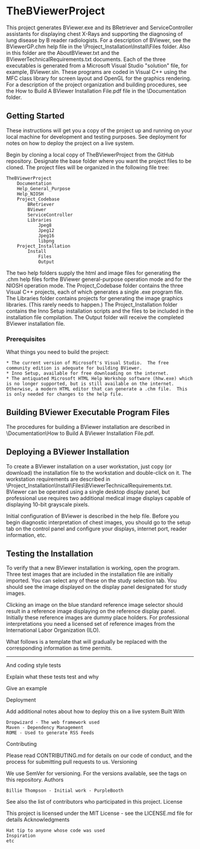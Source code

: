 # TheBViewerProject
This project generates BViewer.exe and its BRetriever and ServiceController assistants for displaying chest X-Rays and supporting the diagnosing of lung disease by B reader radiologists.  For a description of BViewer, see the BViewerGP.chm help file in the \Project_Installation\Install\Files folder.  Also in this folder are the AboutBViewer.txt and the BViewerTechnicalRequirements.txt documents.  Each of the three executables is generated from a Microsoft Visual Studio "solution" file, for example, BViewer.sln.  These programs are coded in Visual C++ using the MFC class library for screen layout and OpenGL for the graphics rendering.  For a description of the project organization and building procedures, see the How to Build A BViewer Installation File.pdf file in the \Documentation folder.

## Getting Started
These instructions will get you a copy of the project up and running on your local machine for development and testing purposes. See deployment for notes on how to deploy the project on a live system.

Begin by cloning a local copy of TheBViewerProject from the GitHub repository.  Designate the base folder where you want the project files to be cloned.  The project files will be organized in the following file tree:

    TheBViewerProject
        Documentation
        Help_General_Purpose
        Help_NIOSH
        Project_Codebase
            BRetriever
            BViewer
            ServiceController
            Libraries
                Jpeg8
                Jpeg12
                Jpeg16
                libpng
        Project_Installation
            Install
                Files
                Output

The two help folders supply the html and image files for generating the .chm help files forthe BViewer general-purpose operation mode and for the NIOSH operation mode.  The Project_Codebase folder contains the three Visual C++ projects, each of which generates a single .exe program file.  The Libraries folder contains projects for generating the image graphics libraries.  (This rarely needs to happen.)  The Project_Installation folder contains the Inno Setup installation scripts and the files to be included in the installation file compilation.  The Output folder will receive the completed BViewer installation file.

### Prerequisites

What things you need to build the project:

    * The current version of Microsoft's Visual Studio.  The free community edition is adequate for building BViewer.
    * Inno Setup, available for free downloading on the internet.
    * The antiquated Microsoft HTML Help Workshop software (hhw.exe) which is no longer supported, but is still available on the internet.  Otherwise, a modern HTML editor that can generate a .chm file.  This is only needed for changes to the help file.

## Building BViewer Executable Program Files

The procedures for building a BViewer installation are described in \Documentation\How to Build A BViewer Installation File.pdf.

## Deploying a BViewer Installation

To create a BViewer installation on a user workstation, just copy (or download) the installation file to the workstation and double-click on it.  The workstation requirements are described in \Project_Installation\Install\Files\BViewerTechnicalRequirements.txt.  BViewer can be operated using a single desktop display panel, but professional use requires two additional medical image displays capable of displaying 10-bit grayscale pixels.

Initial configuration of BViewer is described in the help file.  Before you begin diagnostic interpretation of chest images, you should go to the setup tab on the control panel and configure your displays, internet port, reader information, etc.

## Testing the Installation

To verify that a new BViewer installation is working, open the program.  Three test images that are included in the installation file are initially imported.  You can select any of these on the study selection tab.  You should see the image displayed on the display panel designated for study images.

Clicking an image on the blue standard reference image selector should result in a reference image displaying on the reference display panel.  Initially these reference images are dummy place holders.  For professional interpretations you need a licensed set of reference images from the International Labor Organization (ILO).

What follows is a template that will gradually be replaced with the corresponding information as time permits.
______________________________________________________________________________________________________



And coding style tests

Explain what these tests test and why

Give an example

Deployment

Add additional notes about how to deploy this on a live system
Built With

    Dropwizard - The web framework used
    Maven - Dependency Management
    ROME - Used to generate RSS Feeds

Contributing

Please read CONTRIBUTING.md for details on our code of conduct, and the process for submitting pull requests to us.
Versioning

We use SemVer for versioning. For the versions available, see the tags on this repository.
Authors

    Billie Thompson - Initial work - PurpleBooth

See also the list of contributors who participated in this project.
License

This project is licensed under the MIT License - see the LICENSE.md file for details
Acknowledgments

    Hat tip to anyone whose code was used
    Inspiration
    etc

